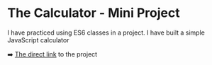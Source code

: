 # The Calculator - Mini Project

I have practiced using ES6 classes in a project. I have built a simple JavaScript calculator

➡️ [The direct link](https://AndrewAxen.github.io/TheCalculator-MiniProject) to the project

